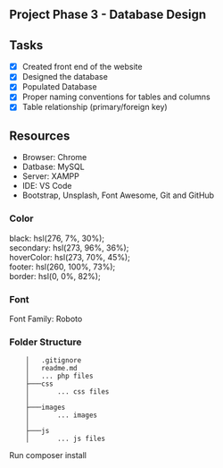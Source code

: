 ## **Project Phase 3 - Database Design**

## Tasks
* [x] Created front end of the website
* [x] Designed the database
* [x] Populated Database
* [x] Proper naming conventions for tables and columns
* [x] Table relationship (primary/foreign key)

## Resources
* Browser: Chrome
* Datbase: MySQL
* Server: XAMPP
* IDE: VS Code
* Bootstrap, Unsplash, Font Awesome, Git and GitHub


### Color
black: hsl(276, 7%, 30%);  
secondary:	hsl(273, 96%, 36%);  
hoverColor: hsl(273, 70%, 45%);  
footer: hsl(260, 100%, 73%);  
border: hsl(0, 0%, 82%);  

### Font

Font Family: Roboto

### Folder Structure

```
    │   .gitignore
    │   readme.md
    │   ... php files
    ├───css
    │       ... css files
    │
    ├───images
    │       ... images
    │
    ├───js
    │       ... js files
```

Run composer install